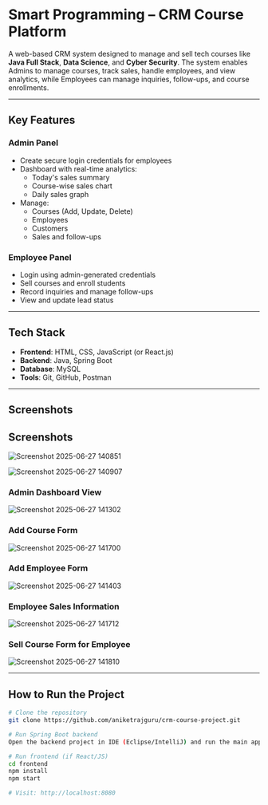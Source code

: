 ﻿# Smart Programming – CRM Course Platform

A web-based CRM system designed to manage and sell tech courses like **Java Full Stack**, **Data Science**, and **Cyber Security**. The system enables Admins to manage courses, track sales, handle employees, and view analytics, while Employees can manage inquiries, follow-ups, and course enrollments.

---

## Key Features

### Admin Panel
- Create secure login credentials for employees
- Dashboard with real-time analytics:
  - Today's sales summary
  - Course-wise sales chart
  - Daily sales graph
- Manage:
  - Courses (Add, Update, Delete)
  - Employees
  - Customers
  - Sales and follow-ups

### Employee Panel
- Login using admin-generated credentials
- Sell courses and enroll students
- Record inquiries and manage follow-ups
- View and update lead status

---

## Tech Stack

- **Frontend**: HTML, CSS, JavaScript (or React.js)
- **Backend**: Java, Spring Boot
- **Database**: MySQL
- **Tools**: Git, GitHub, Postman

---

## Screenshots


## Screenshots
![Screenshot 2025-06-27 140851](https://github.com/user-attachments/assets/bf4f4d6c-bcd8-4203-bfc3-d0a1a8188315)

![Screenshot 2025-06-27 140907](https://github.com/user-attachments/assets/24fe04b1-d002-4b93-b49c-c51df335dae5)

### Admin Dashboard View

![Screenshot 2025-06-27 141302](https://github.com/user-attachments/assets/3853c380-f6ef-4bb6-813c-ed6ae0c4b748)

### Add Course Form

![Screenshot 2025-06-27 141700](https://github.com/user-attachments/assets/a71e2db7-d865-4422-88c0-7b5deab6d5a2)

### Add Employee Form

![Screenshot 2025-06-27 141403](https://github.com/user-attachments/assets/c4896a0f-26a2-4ae2-8201-888db98f6c71)

### Employee Sales Information

![Screenshot 2025-06-27 141712](https://github.com/user-attachments/assets/02a344f3-f47e-4139-a975-8db4f7224e1b)


### Sell Course Form for Employee

![Screenshot 2025-06-27 141810](https://github.com/user-attachments/assets/721f742d-1d09-4023-a71a-0320ea16111e)

---

##  How to Run the Project

```bash
# Clone the repository
git clone https://github.com/aniketrajguru/crm-course-project.git

# Run Spring Boot backend
Open the backend project in IDE (Eclipse/IntelliJ) and run the main application class

# Run frontend (if React/JS)
cd frontend
npm install
npm start

# Visit: http://localhost:8080
